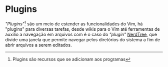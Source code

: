 Plugins
=======
*"Plugins"*[^1] são um meio de estender as funcionalidades do Vim,
há "plugins" para diversas tarefas, desde wikis para o Vim até
ferramentas de auxílio a navegação em arquivos com é o caso do *"plugin"*
[NerdTree](http://www.vim.org/scripts/script.php?script_id=1658), que
divide uma janela que permite navegar pelos diretórios do sistema a fim de
abrir arquivos a serem editados.


[^1]: Plugins são recursos que se adicionam aos programas
